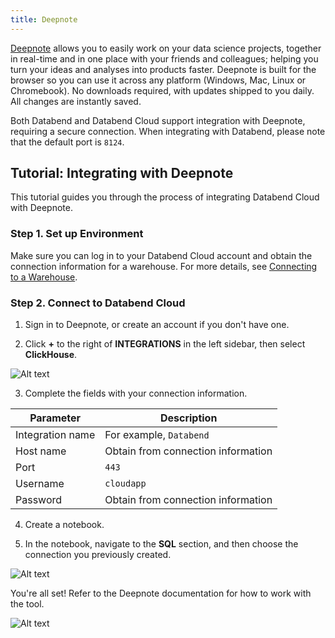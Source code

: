 ```yaml
---
title: Deepnote
---
```


[Deepnote](https://deepnote.com) allows you to easily work on your data science projects, together in real-time and in one place with your friends and colleagues; helping you turn your ideas and analyses into products faster. Deepnote is built for the browser so you can use it across any platform (Windows, Mac, Linux or Chromebook). No downloads required, with updates shipped to you daily. All changes are instantly saved.

Both Databend and Databend Cloud support integration with Deepnote, requiring a secure connection. When integrating with Databend, please note that the default port is `8124`.

## Tutorial: Integrating with Deepnote

This tutorial guides you through the process of integrating Databend Cloud with Deepnote.

### Step 1. Set up Environment

Make sure you can log in to your Databend Cloud account and obtain the connection information for a warehouse. For more details, see [Connecting to a Warehouse](/doc/cloud/using-databend-cloud/warehouses#connecting).

### Step 2. Connect to Databend Cloud

1. Sign in to Deepnote, or create an account if you don't have one.

2. Click **+** to the right of **INTEGRATIONS** in the left sidebar, then select **ClickHouse**.

![Alt text](../../public/img/integration/11.png)

3. Complete the fields with your connection information.

| Parameter        | Description                        |
|------------------|------------------------------------|
| Integration name | For example, `Databend`            |
| Host name        | Obtain from connection information |
| Port             | `443`                              |
| Username         | `cloudapp`                         |
| Password         | Obtain from connection information |

4. Create a notebook.

5. In the notebook, navigate to the **SQL** section, and then choose the connection you previously created.

![Alt text](../../public/img/integration/13.png)

You're all set! Refer to the Deepnote documentation for how to work with the tool.

![Alt text](../../public/img/integration/15.png)